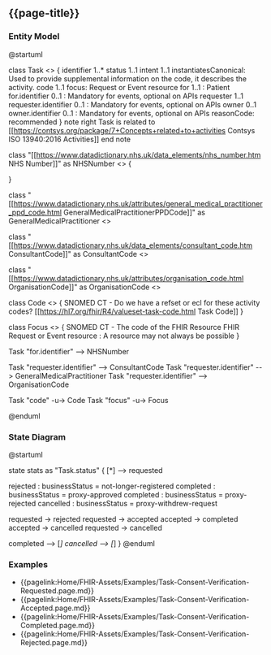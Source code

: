 ## {{page-title}}

### Entity Model

<plantuml>
@startuml

class Task <<entity>> {
identifier 1..*
status 1..1
intent 1..1
instantiatesCanonical: Used to provide supplemental information on the code, it describes the activity. 
code 1..1
focus: Request or Event resource
for 1..1 : Patient
for.identifier 0..1 : Mandatory for events, optional on APIs
requester 1..1
requester.identifier 0..1 : Mandatory for events, optional on APIs
owner 0..1
owner.identifier 0..1 : Mandatory for events, optional on APIs
reasonCode: recommended
}
note right 
Task is related to [[https://contsys.org/package/7+Concepts+related+to+activities Contsys ISO 13940:2016 Activities]]
end note

class "[[https://www.datadictionary.nhs.uk/data_elements/nhs_number.htm NHS Number]]" as NHSNumber <<identifier>> {

}

class "[[https://www.datadictionary.nhs.uk/attributes/general_medical_practitioner_ppd_code.html GeneralMedicalPractitionerPPDCode]]" as GeneralMedicalPractitioner  <<identifier>>

class "[[https://www.datadictionary.nhs.uk/data_elements/consultant_code.htm ConsultantCode]]" as ConsultantCode  <<identifier>>

class "[[https://www.datadictionary.nhs.uk/attributes/organisation_code.html OrganisationCode]]" as OrganisationCode  <<identifier>>

class Code <<value>> {
SNOMED CT - Do we have a refset or ecl for these activity codes?
[[https://hl7.org/fhir/R4/valueset-task-code.html Task Code]]
}

class Focus <<value>> {
SNOMED CT - The code of the FHIR Resource 
FHIR Request or Event resource : A resource may not always be possible
}

Task "for.identifier" --> NHSNumber

Task "requester.identifier" --> ConsultantCode
Task "requester.identifier" --> GeneralMedicalPractitioner
Task "requester.identifier" --> OrganisationCode

Task "code" -u-> Code 
Task "focus" -u-> Focus

@enduml 
</plantuml>

### State Diagram

<plantuml>
@startuml

state stats as "Task.status" {
[*] --> requested

rejected : businessStatus = not-longer-registered
completed : businessStatus = proxy-approved
completed : businessStatus = proxy-rejected
cancelled : businessStatus = proxy-withdrew-request

requested -> rejected
requested -> accepted
accepted -> completed
accepted -> cancelled
requested -> cancelled

completed --> [*]
cancelled --> [*]
}
@enduml
</plantuml>

### Examples

- {{pagelink:Home/FHIR-Assets/Examples/Task-Consent-Verification-Requested.page.md}}
- {{pagelink:Home/FHIR-Assets/Examples/Task-Consent-Verification-Accepted.page.md}}
- {{pagelink:Home/FHIR-Assets/Examples/Task-Consent-Verification-Completed.page.md}}
- {{pagelink:Home/FHIR-Assets/Examples/Task-Consent-Verification-Rejected.page.md}}
